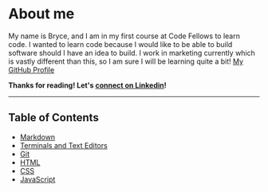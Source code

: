 # About me
My name is Bryce, and I am in my first course at Code Fellows to learn code. I wanted to learn code because I would like to be able to build software should I have an idea to build. I work in marketing currently which is vastly different than this, so I am sure I will be learning quite a bit! 
[My GitHub Profile](https://github.com/bbrick21)

**Thanks for reading! Let's [connect on Linkedin](https://www.linkedin.com/in/bryce-bishop-764220174)!**

------------

## Table of Contents
* [Markdown](class1reading.md)
* [Terminals and Text Editors](class2reading.md)
* [Git](class3reading.md)
* [HTML](Class4reading.md)
* [CSS](class5reading.md)
* [JavaScript](class6reading.md)
